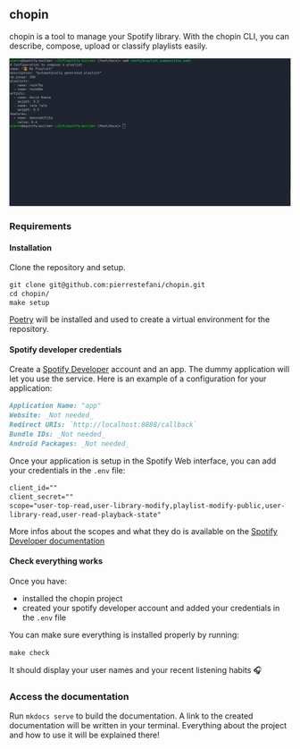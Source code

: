 ## chopin

chopin is a tool to manage your Spotify library. With the chopin CLI, you can describe, 
compose, upload or classify playlists easily.

![](docs/img/demo.gif)

### Requirements

#### Installation

Clone the repository and setup.

```shell
git clone git@github.com:pierrestefani/chopin.git
cd chopin/
make setup
```

[Poetry](https://python-poetry.org/) will be installed and used to create a virtual environment for the repository.

#### Spotify developer credentials

Create a [Spotify Developer](https://developer.spotify.com/dashboard/) account and an app. The dummy application
will let you use the service.
Here is an example of a configuration for your application:
```md 
Application Name: "app"
Website: _Not needed_
Redirect URIs: `http://localhost:8888/callback`
Bundle IDs: _Not needed_
Android Packages: _Not needed_
```

Once your application is setup in the Spotify Web interface, you can add your credentials in the `.env` file:

```
client_id=""
client_secret=""
scope="user-top-read,user-library-modify,playlist-modify-public,user-library-read,user-read-playback-state"
```

More infos about the scopes and what they do is available on the [Spotify Developer documentation](https://developer.spotify.com/documentation/general/guides/authorization/scopes/)

#### Check everything works

Once you have:

* installed the chopin project
* created your spotify developer account and added your credentials in the `.env` file

You can make sure everything is installed properly by running:

`make check`

It should display your user names and your recent listening habits 🎧

### Access the documentation

Run `mkdocs serve` to build the documentation. A link to the created documentation will be written in your terminal.
Everything about the project and how to use it will be explained there!